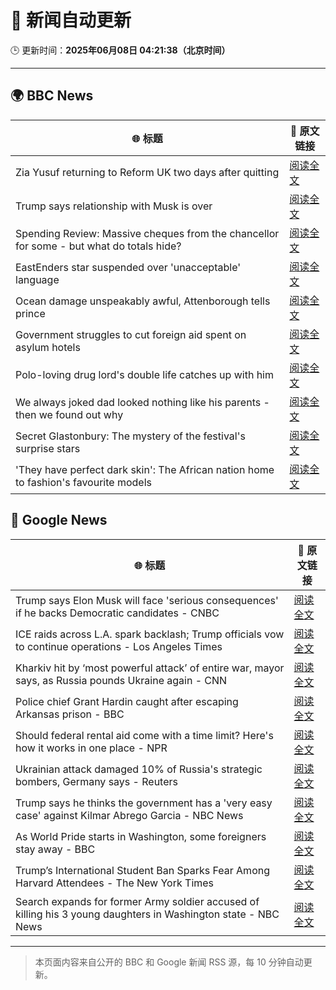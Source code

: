 # 🧠 新闻自动更新

🕒 更新时间：**2025年06月08日 04:21:38（北京时间）**

---

## 🌍 BBC News

| 🌐 标题 | 🔗 原文链接 |
|--------|-------------|
| Zia Yusuf returning to Reform UK two days after quitting | [阅读全文](https://www.bbc.com/news/articles/cwyv040rnqzo) |
| Trump says relationship with Musk is over | [阅读全文](https://www.bbc.com/news/articles/c9wg240q0plo) |
| Spending Review: Massive cheques from the chancellor for some - but what do totals hide? | [阅读全文](https://www.bbc.com/news/articles/cx2x1e441p2o) |
| EastEnders star suspended over 'unacceptable' language | [阅读全文](https://www.bbc.com/news/articles/cx2qxd1e1pyo) |
| Ocean damage unspeakably awful, Attenborough tells prince | [阅读全文](https://www.bbc.com/news/articles/ce82p6yq061o) |
| Government struggles to cut foreign aid spent on asylum hotels | [阅读全文](https://www.bbc.com/news/articles/cgmjd8evd0go) |
| Polo-loving drug lord's double life catches up with him | [阅读全文](https://www.bbc.com/news/articles/c14jpymxrkno) |
| We always joked dad looked nothing like his parents - then we found out why | [阅读全文](https://www.bbc.com/news/articles/c4gexw7l7rwo) |
| Secret Glastonbury: The mystery of the festival's surprise stars | [阅读全文](https://www.bbc.com/news/articles/cvg5zd3nkkwo) |
| 'They have perfect dark skin': The African nation home to fashion's favourite models | [阅读全文](https://www.bbc.com/news/articles/cre99ldr515o) |

## 📰 Google News

| 🌐 标题 | 🔗 原文链接 |
|--------|-------------|
| Trump says Elon Musk will face 'serious consequences' if he backs Democratic candidates - CNBC | [阅读全文](https://news.google.com/rss/articles/CBMic0FVX3lxTFAyNWlkOWF6aHhqYUQ5QTE2ZjVBd2lCM3VLZFNXdGRvUWhjUVlYdjBPcDZMZ2JTQ2NtZGI1WHJ6Vjk2WHZCbFpLS1N4Y3d4WVZUMzlFX0xRV0dlQzVSUDFjTDRpTFNjWmFrM0xPNVlFQ0RZTE3SAXhBVV95cUxQWm53U2E3NTVwRkNWaGJSXzlRYTl1WGt4S0NPUDR2WWpnM1NPU3ZkRTRGcDI3Y04tWXVwOGNkT2lWbUNMTUg4VTNsUHk3STdVS0ZkZ2xNNGNWMkxQTG1fN3pjRmVVRGJPYVg5R2tJQXV6dEJZSzNmeDg?oc=5) |
| ICE raids across L.A. spark backlash; Trump officials vow to continue operations - Los Angeles Times | [阅读全文](https://news.google.com/rss/articles/CBMikgFBVV95cUxPWk9pNWJFUXl5UVhqNkthd055eFdWRGdvWDZoRDhKV0ZLM2p3MjNiZTFzaFhlYW1VWWwydkhmREpsSF9BdkxtUmxUa3R3LTlXUUl4eEFEWEs2LUpUNHhXT2Z6MG9SZ015WkFrVTlMQVhrWHBVV3N4aUpTM0poYUUtZld3UEVHbVFRdWowNU40dnFfQQ?oc=5) |
| Kharkiv hit by ‘most powerful attack’ of entire war, mayor says, as Russia pounds Ukraine again - CNN | [阅读全文](https://news.google.com/rss/articles/CBMigwFBVV95cUxOOFdYQkpWa2xwc3RiV3VTYjYwbjlBZFl5SkdlYzdydXZrc2FBcmx0OFNUM25QakZUSF9kVGhUOWJ0UWpDZHBHbWh1ek1yYnNpWUNranlqX1hnYlFZSHlESlpoalYwUWlYZF9XQkV4MEZWSG1YOHFDWHBPOU5IcUdtQW43WdIBiAFBVV95cUxPbjVUZzBxRlNlSndSMkdRWnJEZmcxMGRqbTJ5WXFJWmdnTS1zNmNUZWthOXV6OTdVVjNoQnJqUVhKRml0YzVaaG90TTNvbWwxRjYzbWVnV0pKcGVrRmdtRHNiYUwxSERvVTI0ZXJLMTNNMFducWZwUGk0V0EtR2V2RWdiZmdCQ0Ff?oc=5) |
| Police chief Grant Hardin caught after escaping Arkansas prison - BBC | [阅读全文](https://news.google.com/rss/articles/CBMiWkFVX3lxTE1nU0RWUVpEaEZCOG1KUW5xZERfczNMWXdON3Jhc3lDclRqN3k0LWxiMTVOejlGdlU5TS1vUTdfVlQ4S2VmNVlidnZCaGVCaWtVR1VxNnBBbTRlQdIBX0FVX3lxTE10NGRIbmFVSVNsX2h0TVh4eWxxRXljOVZ2M3B3dzdJbE41R2RHQlN1aTFPMEx5REdUalJnUUtIcG5GbE4xUHZmaUFsV0o1OE1jeGdMaFVUdVVZdk91YTk4?oc=5) |
| Should federal rental aid come with a time limit? Here's how it works in one place - NPR | [阅读全文](https://news.google.com/rss/articles/CBMiqAFBVV95cUxNWDg5SlJXeENwMEF4bk5JSWRsMV85YXNXUUtwUDRad25VN2F6VzA3TXplUDZBYi1wQlBJSXhlZUx4MjAzdXFxcVhEc1d2V0lLNWk1QUpfTkRlTVRoazhFcGNfZDh3cTJLbk9SSUNNeEJBUDFycElFY3RoT1VheUM1cFpyb3M1dlhZVElfanMtZTFqLWhZT2o1b0pMdEg5LTM0LThNLXRJQ1M?oc=5) |
| Ukrainian attack damaged 10% of Russia's strategic bombers, Germany says - Reuters | [阅读全文](https://news.google.com/rss/articles/CBMirAFBVV95cUxQZEJoSjZrRlVQczVUX1VFckxmbE92NDBsZFgzQjhOVHJqbUdUNEdZUGRPZHdya19jRTFYZDloSVp1Y2FaeVFUUXoteHhOMDNoWndVUmZ3VnJZeVhWTUZfM05YRk9tSVJpRk4wcjZWX0dLMUtxQlpsdEo2c180LWNOVWpxbGNBcEg3TTVaMi1kOFpNdkJ3R0xhNXlqY0w3YkY3MzdmTTJkYTctX1Ux?oc=5) |
| Trump says he thinks the government has a 'very easy case' against Kilmar Abrego Garcia - NBC News | [阅读全文](https://news.google.com/rss/articles/CBMisAFBVV95cUxNdXFIRWpJRlRoUzN2eGh3U0xPVHpwZlhjWi1lQ3lnZFE0eWl2Tk1UWHlYOUJGN0VJMDVDUU1odVhzTmU0V3VRUmItQ05wR2JfWGtvOTY3Uk5OeHo5LUhkU0g5ckFfTjhob3p4eWpKZnBfN3cyRW9xNXI1VnRNM1FQYTJ3Uko2bmE5V3M4UkhJNENQMzh3V1dHOTFyN2poNHpGWlBHenpEeWltOW1EMzY2VdIBVkFVX3lxTE1ENVNWWm0wZDNVYnktUFRZQ3JHVU1LSXpFRWlkZ2dMZGN2ZkxGTGF0cW5tSC1rMUQ5eUxBem1wWExGTy1wZnJ5WF9tSXBucy1TajhZdGNn?oc=5) |
| As World Pride starts in Washington, some foreigners stay away - BBC | [阅读全文](https://news.google.com/rss/articles/CBMiWkFVX3lxTE5XOUkybERwUGp0LVphSjF5ZVZteUMyMEJVOGVtMUszREN3aDNKV1ZRaTREY0xFWmxKb3R3NW9SMGpUb1NSNmJlRHFjQVdRSVE1a2pqamIwV2xPUdIBX0FVX3lxTE9ubHJ4SFNlVzFKam0yQXhFdi1TQjFoRktQWEVCcWVjV3BkdE9HUGZUcjBPZ2VTZ0FBVW1sdGVCSHdLeV9qZFNCN1pPY3BYSXV1RUhBcFNJTHhsVDFuLW9J?oc=5) |
| Trump’s International Student Ban Sparks Fear Among Harvard Attendees - The New York Times | [阅读全文](https://news.google.com/rss/articles/CBMiigFBVV95cUxQTFVhREg5bVhzRjF4cTJaS2t0X0RCRy1IdUJodVNWZFFwTGVlUFYwWXZnelJVcVJxNlZqMTAxcXRiSVFzTW9fcU9zaDdzNDFlbm5CcTBTcDJSU1Jld3RUeUpFNEJXb2dYUlRVNVlWaXIxWUxrWmFRQkZuVE4zRGR6ODBPaGNmTzRmWUE?oc=5) |
| Search expands for former Army soldier accused of killing his 3 young daughters in Washington state - NBC News | [阅读全文](https://news.google.com/rss/articles/CBMilwFBVV95cUxONDBDamFnOU14MUxMYkhvcm9tYXVZYmN2SnlxS3R0bGxrZi1ZZEkzcVlPanBXdHc0elNJMF9KTVdXVjRTUmhpUWJkWWF2OTNuOW1hdmN1LTRyM3RWZktIbmF1MGFMUk1uRnkxTGtkaWlQTlVDMWw4TDY4YUphb3dlMjdHOUpVWW5KeHVYTlF1Vk1DdUxZOHBJ0gFWQVVfeXFMTXJ4YktvdDZlam0wOER0UTZhZ0QzQUlVYTVjWXdVT3FlR1N2T1BPYUQ1QU9CbWF5Zmo2ZlpjSEZBSlZIeWZud3lGZzFwWUE2NWFxdEd1YVE?oc=5) |

---
> 本页面内容来自公开的 BBC 和 Google 新闻 RSS 源，每 10 分钟自动更新。